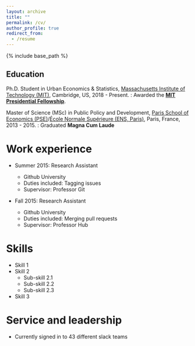 ```yaml
---
layout: archive
title: ""
permalink: /cv/
author_profile: true
redirect_from:
  - /resume
---
```


{% include base_path %}

## Education

Ph.D. Student in Urban Economics & Statistics, [Massachusetts Institute of Technology (MIT)](https://www.mit.edu/), Cambridge, US, 2018 - Present.
:   Awarded the [**MIT Presidential Fellowship**](https://web.mit.edu/provost/presfellow/).
<br />

Master of Science (MSc) in Public Policy and Development, [Paris School of Economics (PSE)](https://www.parisschoolofeconomics.eu/en/)/[École Normale Supérieure (ENS, Paris)](http://www.ens.fr/en), Paris, France, 2013 - 2015.
:   Graduated **Magna Cum Laude**


Work experience
======
* Summer 2015: Research Assistant
  * Github University
  * Duties included: Tagging issues
  * Supervisor: Professor Git

* Fall 2015: Research Assistant
  * Github University
  * Duties included: Merging pull requests
  * Supervisor: Professor Hub

Skills
======
* Skill 1
* Skill 2
  * Sub-skill 2.1
  * Sub-skill 2.2
  * Sub-skill 2.3
* Skill 3

Service and leadership
======
* Currently signed in to 43 different slack teams
